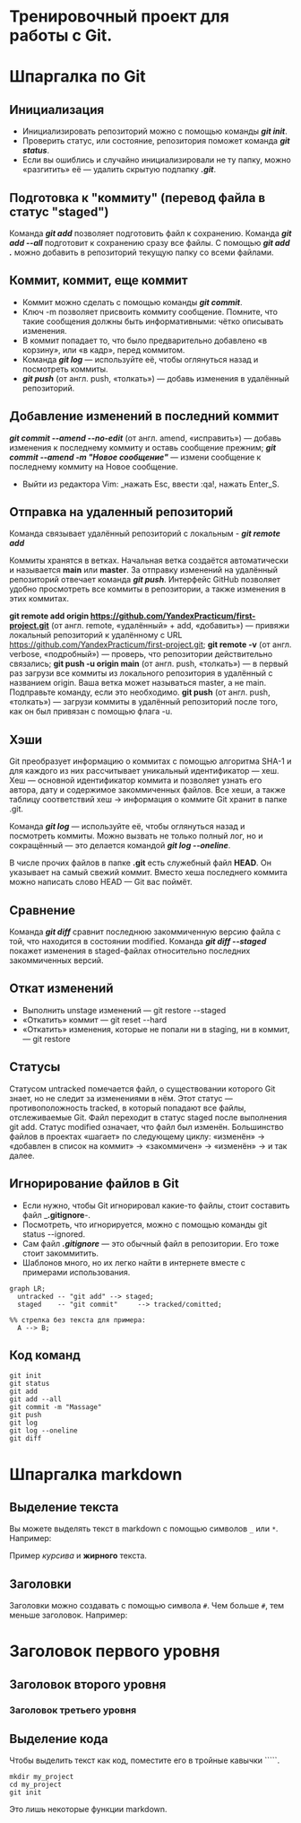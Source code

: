 # Тренировочный проект для работы с Git.

# Шпаргалка по Git

## Инициализация

- Инициализировать репозиторий можно с помощью команды _**git init**_.
- Проверить статус, или состояние, репозитория поможет команда _**git status**_.
- Если вы ошиблись и случайно инициализировали не ту папку, можно «разгитить» её — удалить скрытую подпапку _**.git**_.

## Подготовка к "коммиту" (перевод файла в статус "staged")
 
Команда _**git add**_ позволяет подготовить файл к сохранению.
Команда _**git add --all**_ подготовит к сохранению сразу все файлы.
С помощью _**git add .**_ можно добавить в репозиторий текущую папку со всеми файлами.

## Коммит, коммит, еще коммит

- Коммит можно сделать с помощью команды _**git commit**_.
- Ключ -m позволяет присвоить коммиту сообщение. Помните, что такие сообщения должны быть информативными: чётко описывать изменения.
- В коммит попадает то, что было предварительно добавлено «в корзину», или «в кадр», перед коммитом.
- Команда _**git log**_ — используйте её, чтобы оглянуться назад и посмотреть коммиты.
- _**git push**_ (от англ. push, «толкать») — добавь изменения в удалённый репозиторий.

## Добавление изменений в последний коммит
_**git commit --amend --no-edit**_ (от англ. amend, «исправить») — добавь изменения к последнему коммиту и оставь сообщение прежним;
_**git commit --amend -m "Новое сообщение"**_ — измени сообщение к последнему коммиту на Новое сообщение.
- Выйти из редактора Vim: _нажать Esc, ввести :qa!, нажать Enter_S.

## Отправка на удаленный репозиторий

Команда связывает удалённый репозиторий с локальным - _**git remote add**_

Коммиты хранятся в ветках. Начальная ветка создаётся автоматически и называется **main** или **master**.
За отправку изменений на удалённый репозиторий отвечает команда _**git push**_.
Интерфейс GitHub позволяет удобно просмотреть все коммиты в репозитории, а также изменения в этих коммитах.

**git remote add origin https://github.com/YandexPracticum/first-project.git** (от англ. remote, «удалённый» + add, «добавить») — привяжи локальный репозиторий к удалённому с URL https://github.com/YandexPracticum/first-project.git;
**git remote -v** (от англ. verbose, «подробный») — проверь, что репозитории действительно связались;
**git push -u origin main** (от англ. push, «толкать») — в первый раз загрузи все коммиты из локального репозитория в удалённый с названием origin.
Ваша ветка может называться master, а не main. Подправьте команду, если это необходимо.
**git push** (от англ. push, «толкать») — загрузи коммиты в удалённый репозиторий после того, как он был привязан с помощью флага -u.

## Хэши

Git преобразует информацию о коммитах с помощью алгоритма SHA-1 и для каждого из них рассчитывает уникальный идентификатор — хеш.
Хеш — основной идентификатор коммита и позволяет узнать его автора, дату и содержимое закоммиченных файлов.
Все хеши, а также таблицу соответствий хеш → информация о коммите Git хранит в папке .git.

Команда _**git log**_ — используйте её, чтобы оглянуться назад и посмотреть коммиты.
Можно вызвать не только полный лог, но и сокращённый — это делается командой _**git log --oneline**_.

В числе прочих файлов в папке **.git** есть служебный файл **HEAD**. Он указывает на самый свежий коммит.
Вместо хеша последнего коммита можно написать слово HEAD — Git вас поймёт.

## Сравнение

Команда _**git diff**_ сравнит последнюю закоммиченную версию файла с той, что находится в состоянии modified.
Команда _**git diff --staged**_ покажет изменения в staged-файлах относительно последних закоммиченных версий.

## Откат изменений
- Выполнить unstage изменений — git restore --staged <file>
- «Откатить» коммит — git reset --hard <commit hash>
- «Откатить» изменения, которые не попали ни в staging, ни в коммит, — git restore <file>

## Статусы

Статусом untracked помечается файл, о существовании которого Git знает, но не следит за изменениями в нём. Этот статус — противоположность tracked, в который попадают все файлы, отслеживаемые Git.
Файл переходит в статус staged после выполнения git add.
Статус modified означает, что файл был изменён.
Большинство файлов в проектах «шагает» по следующему циклу: «изменён» → «добавлен в список на коммит» → «закоммичен» → «изменён» → и так далее.

## Игнорирование файлов в Git

- Если нужно, чтобы Git игнорировал какие-то файлы, стоит составить файл _**.gitignore**-.
- Посмотреть, что игнорируется, можно с помощью команды git status --ignored.
- Сам файл _**.gitignore**_ — это обычный файл в репозитории. Его тоже стоит закоммитить.
- Шаблонов много, но их легко найти в интернете вместе с примерами использования.

```mermaid
graph LR;
  untracked -- "git add" --> staged;
  staged    -- "git commit"     --> tracked/comitted;

%% стрелка без текста для примера: 
  A --> B;
``` 

## Код команд
```
git init
git status
git add
git add --all
git commit -m "Massage"
git push
git log
git log --oneline
git diff
```

# Шпаргалка markdown

## Выделение текста

Вы можете выделять текст в markdown с помощью символов `_` или `*`. Например:

Пример _курсива_ и **жирного** текста.

## Заголовки

Заголовки можно создавать с помощью символа `#`. Чем больше `#`, тем меньше заголовок. Например:

# Заголовок первого уровня
## Заголовок второго уровня
### Заголовок третьего уровня

## Выделение кода

Чтобы выделить текст как код, поместите его в тройные кавычки `````. 

```
mkdir my_project
cd my_project
git init
```
Это лишь некоторые функции markdown.
